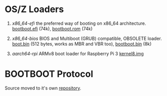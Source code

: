 OS/Z Loaders
============

1. *x86_64-efi* the preferred way of booting on x86_64 architecture.
    [bootboot.efi](https://github.com/bztsrc/osz/blob/master/loader/bootboot.efi?raw=true) (74k), [bootboot.rom](https://github.com/bztsrc/osz/blob/master/loader/bootboot.rom?raw=true) (74k)

2. *x86_64-bios* BIOS and Multiboot (GRUB) compatible, OBSOLETE loader.
    [boot.bin](https://github.com/bztsrc/osz/blob/master/loader/boot.bin?raw=true) (512 bytes, works as MBR and VBR too), [bootboot.bin](https://github.com/bztsrc/osz/blob/master/loader/bootboot.bin?raw=true) (8k)

3. *aarch64-rpi* ARMv8 boot loader for Raspberry Pi 3
    [kernel8.img](https://github.com/bztsrc/osz/blob/master/loader/kernel8.img?raw=true)

BOOTBOOT Protocol
=================

Source moved to it's own [repository](https://github.com/bztsrc/bootboot).
